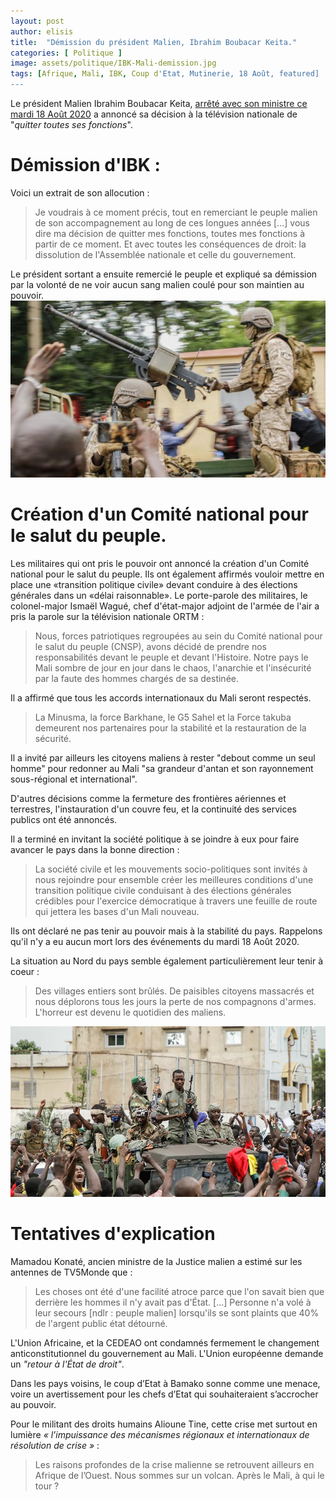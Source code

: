 ```yaml
---
layout: post
author: elisis
title:  "Démission du président Malien, Ibrahim Boubacar Keita."
categories: [ Politique ]
image: assets/politique/IBK-Mali-demission.jpg
tags: [Afrique, Mali, IBK, Coup d'Etat, Mutinerie, 18 Août, featured]
---
```



Le président Malien Ibrahim Boubacar Keita, [arrêté avec son ministre ce mardi 18 Août 2020](https://news.noir-meilleur.digital/mali-mutinerie-ou-coup-d-etat/) a annoncé sa décision à la télévision nationale de "*quitter toutes ses fonctions*". 


# Démission d'IBK :

Voici un extrait de son allocution :

> Je voudrais à ce moment précis, tout en remerciant le peuple malien de son accompagnement au long de ces longues années [...] vous dire ma décision de quitter mes fonctions, toutes mes fonctions à partir de ce moment. Et avec toutes les conséquences de droit: la dissolution de l'Assemblée nationale et celle du gouvernement.

Le président sortant a ensuite remercié le peuple et expliqué sa démission par la volonté de ne voir aucun sang malien coulé pour son maintien au pouvoir.
![Militaires en parade sur la place de l'indépendance](/assets/politique/militaires-parades-place-independance.jpg)

# Création d'un Comité national pour le salut du peuple.

Les militaires qui ont pris le pouvoir ont annoncé la création d'un Comité national pour le salut du peuple. Ils ont également affirmés vouloir mettre en place une «transition politique civile» devant conduire à des élections générales dans un «délai raisonnable». 
Le porte-parole des militaires, le colonel-major Ismaël Wagué, chef d'état-major adjoint de l'armée de l'air a pris la parole sur la télévision nationale ORTM : 

> Nous, forces patriotiques regroupées au sein du Comité national pour le salut du peuple (CNSP), avons décidé de prendre nos responsabilités devant le peuple et devant l'Histoire.
> Notre pays le Mali sombre de jour en jour dans le chaos, l'anarchie et l'insécurité par la faute des hommes chargés de sa destinée.

Il a affirmé que tous les accords internationaux du Mali seront respectés.

> La Minusma, la force Barkhane, le G5 Sahel et la Force takuba demeurent nos partenaires pour la stabilité et la restauration de la sécurité.

Il a invité par ailleurs les citoyens maliens à rester "debout comme un seul homme" pour redonner au Mali "sa grandeur d'antan et son rayonnement sous-régional et international".

D'autres décisions comme la fermeture des frontières aériennes et terrestres, l'instauration d'un couvre feu, et la continuité des services publics ont été annoncés.

Il a terminé en invitant la société politique à se joindre à eux pour faire avancer le pays dans la bonne direction : 

> La société civile et les mouvements socio-politiques sont invités à nous rejoindre pour ensemble créer les meilleures conditions d'une transition politique civile conduisant à des élections générales crédibles pour l'exercice démocratique à travers une feuille de route qui jettera les bases d'un Mali nouveau.

Ils ont déclaré ne pas tenir au pouvoir mais à la stabilité du pays. Rappelons qu'il n'y a eu aucun mort lors des événements du mardi 18 Août 2020.

La situation au Nord du pays semble également particulièrement leur tenir à coeur : 

> Des villages entiers sont brûlés. De paisibles citoyens massacrés et nous déplorons tous les jours la perte de nos compagnons d'armes. L'horreur est devenu le quotidien des maliens.

![Militaires en parade acclamé par le peuple malien.](/assets/politique/militaires-mali-parade-peuple.webp)

# Tentatives d'explication 


Mamadou Konaté, ancien ministre de la Justice malien a estimé sur les antennes de TV5Monde que : 

> Les choses ont été d'une facilité atroce parce que l'on savait bien que derrière les hommes il n'y avait pas d'État.
> [...] Personne n'a volé à leur secours [ndlr : peuple malien] lorsqu'ils se sont plaints que 40% de l'argent public état détourné.

L'Union Africaine, et la CEDEAO ont condamnés fermement le changement anticonstitutionnel du gouvernement au Mali. 
L'Union européenne demande un  _"retour à l'État de droit"_. 

Dans les pays voisins, le coup d’Etat à Bamako sonne comme une menace, voire un avertissement pour les chefs d’Etat qui souhaiteraient s’accrocher au pouvoir.

Pour le militant des droits humains Alioune Tine, cette crise met surtout en lumière _« l’impuissance des mécanismes régionaux et internationaux de résolution de crise »_ :

> Les raisons profondes de la crise malienne se retrouvent ailleurs en
> Afrique de l’Ouest. Nous sommes sur un volcan. Après le Mali, à qui le
> tour ?


